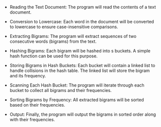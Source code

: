 - Reading the Text Document: The program will read the contents of a text document.

- Conversion to Lowercase: Each word in the document will be converted to lowercase to ensure case-insensitive comparisons.

- Extracting Bigrams: The program will extract sequences of two consecutive words (bigrams) from the text.

- Hashing Bigrams: Each bigram will be hashed into s buckets. A simple hash function can be used for this purpose.

- Storing Bigrams in Hash Buckets: Each bucket will contain a linked list to handle collisions in the hash table. The linked list will store the bigram and its frequency.

- Scanning Each Hash Bucket: The program will iterate through each bucket to collect all bigrams and their frequencies.

- Sorting Bigrams by Frequency: All extracted bigrams will be sorted based on their frequencies.

- Output: Finally, the program will output the bigrams in sorted order along with their frequencies.